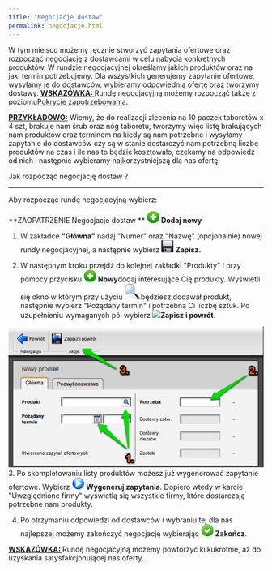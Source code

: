 ```yaml
---
title: "Negocjacje dostaw"
permalink: negocjacje.html
---
```

 W tym miejscu możemy ręcznie stworzyć zapytania ofertowe oraz rozpocząć negocjację z dostawcami w celu nabycia konkretnych produktów. W rundzie negocjacyjnej określamy jakich produktów oraz na jaki termin potrzebujemy. Dla wszystkich generujemy zapytanie ofertowe, wysyłamy je do dostawców, wybieramy odpowiednią ofertę oraz tworzymy dostawy. 
<u style="font-weight:bold">
            WSKAZÓWKA:
        </u> Rundę negocjacyjną możemy rozpocząć także z poziomu[Pokrycie zapotrzebowania](/pokrycie-zapotrzebowania). 

<u style="font-weight:bold">
            PRZYKŁADOWO:</u> Wiemy, że do realizacji zlecenia na 10 paczek taboretów x 4 szt, brakuje nam śrub oraz nóg taboretu, tworzymy więc listę brakujących nam produktów oraz terminem na kiedy są nam potrzebne i wysyłamy zapytanie do dostawców czy są w stanie dostarczyć nam potrzebną liczbę produktów na czas i ile nas to będzie kosztowało, czekamy na odpowiedź od nich i następnie wybieramy najkorzystniejszą dla nas ofertę.

Jak rozpocząć negocjację dostaw ?

* * *

Aby rozpocząć rundę negocjacyjną wybierz:

**ZAOPATRZENIE Negocjacje dostaw **  ![](/images/newIcon24.png) **Dodaj nowy**

1. W zakładce **"Główna"** nadaj "Numer" oraz "Nazwę" (opcjonalnie) nowej rundy negocjacyjnej, a następnie wybierz ![](/images/zapisz.png)  **Zapisz.**

2. W następnym kroku przejdź do kolejnej zakładki "Produkty" i przy pomocy przycisku ![](/images/newIcon24.png) **Nowy**dodaj interesujące Cię produkty. Wyświetli się okno w którym przy użyciu ![](/images/lupka.png)będziesz dodawał produkt, następnie wybierz "Pożądany termin" i potrzebną Ci liczbę sztuk. Po uzupełnieniu wymaganych pól wybierz ![](/images/zapisz%20i%20powr%C3%B3t.png)**Zapisz i powrót**.

[![](/images/zaopatrzenie-%20negocjacje%20dostaw-%20produkty.png)](/images/zaopatrzenie-%20negocjacje%20dostaw-%20produkty.png)
3. Po skompletowaniu listy produktów możesz już wygenerować zapytanie ofertowe. Wybierz ![](/images/startIcon24.png) **Wygeneruj zapytania**. Dopiero wtedy w karcie "Uwzględnione firmy" wyświetlą się wszystkie firmy, które dostarczają potrzebne nam produkty.

4. Po otrzymaniu odpowiedzi od dostawców i wybraniu tej dla nas najlepszej możemy zakończyć negocjację wybierając ![](/images/acceptIcon24.png) **Zakończ**.

<u style="font-weight:bold">
                WSKAZÓWKA:
            </u> Rundę negocjacyjną możemy powtórzyć kilkukrotnie, aż do uzyskania satysfakcjonującej nas oferty. 

